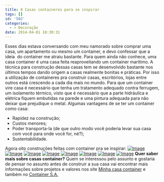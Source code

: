 ```yaml
---
title: 8 Casas containeres para se inspirar
tags: []
id: '582'
categories:
  - - Decoração
date: 2014-04-01 18:30:31
---
```


Esses dias estava conversando com meu namorado sobre comprar uma casa, um apartamento ou mesmo um container, e devo confessar que a ideia  do container me atraiu bastante. Para quem ainda não conhece, uma casa container é uma casa feita reaproveitando um container marítimo. A técnica para construção dessas casas tem se desenvolvido bastante nos últimos tempos dando origem a casas realmente bonitas e práticas. Por isso a utilização de containeres pra construir casas, escritórios, lojas entre outros está crescendo a cada dia mais no mundo. Para que um container vire casa é necessário que tenha um tratamento adequado contra ferrugem, um isolamento térmico, visto que é necessário que a parte hidráulica e elétrica fiquem embutidas na parede e uma pintura adequada para não deixar que prejudique o metal. Algumas vantagens de se ter um container como casa:

*   Rapidez na construção;
*   Custos menores;
*   Poder transporta-la (de que outro modo você poderia levar sua casa com você para onde você for, né?);
*   Sustentabilidade.

Agora oito construções feitas com container pra se inspirar: [![Image](http://162.243.62.160/wp-content/uploads/2014/04/casa-container-2.jpg?w=650)](http://162.243.62.160/wp-content/uploads/2014/04/casa-container-2.jpg) [![Image](http://162.243.62.160/wp-content/uploads/2014/04/casa-container-mc3a9dia-containersa-1.jpg?w=650)](http://162.243.62.160/wp-content/uploads/2014/04/casa-container-mc3a9dia-containersa-1.jpg) [![Image](http://162.243.62.160/wp-content/uploads/2014/04/casa_conteiner_container_5.jpg?w=650)](http://162.243.62.160/wp-content/uploads/2014/04/casa_conteiner_container_5.jpg) [![Image](http://162.243.62.160/wp-content/uploads/2014/04/casa-container-estilo-madeira.jpg?w=650)](http://162.243.62.160/wp-content/uploads/2014/04/casa-container-estilo-madeira.jpg) [![Image](http://162.243.62.160/wp-content/uploads/2014/04/casa6.jpg?w=650)](http://162.243.62.160/wp-content/uploads/2014/04/casa6.jpg) [![Image](http://162.243.62.160/wp-content/uploads/2014/04/101956591.jpg?w=650)](http://162.243.62.160/wp-content/uploads/2014/04/101956591.jpg) [![Image](http://162.243.62.160/wp-content/uploads/2014/04/img131-590x391.jpg?w=650)](http://162.243.62.160/wp-content/uploads/2014/04/img131-590x391.jpg) [![Image](http://162.243.62.160/wp-content/uploads/2014/04/shipping-container-home-et11-thumb-600x375-6966.jpg?w=650)](http://162.243.62.160/wp-content/uploads/2014/04/shipping-container-home-et11-thumb-600x375-6966.jpg) **Quer saber mais sobre casas container?** Quem se interessou pelo assunto e gostaria de pensar no assunto antes de construir a sua casa vai encontrar mais informações sobre projetos e valores nos site [Minha casa container](http://minhacasacontainer.com/) e também no [Container S.A.](http://containersa.com.br "Container SA")